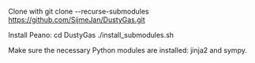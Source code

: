 Clone with
    git clone --recurse-submodules https://github.com/SijmeJan/DustyGas.git

Install Peano:
    cd DustyGas
    ./install_submodules.sh

Make sure the necessary Python modules are installed: jinja2 and sympy.
